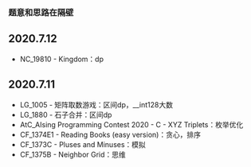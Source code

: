 ### 题意和思路在隔壁

## 2020.7.12
- NC_19810 - Kingdom：dp

## 2020.7.11

- LG_1005 - 矩阵取数游戏：区间dp，__int128大数
- LG_1880 - 石子合并：区间dp
- AtC_AIsing Programming Contest 2020 - C - XYZ Triplets：枚举优化
- CF_1374E1 - Reading Books (easy version)：贪心，排序
- CF_1373C - Pluses and Minuses：模拟
- CF_1375B - Neighbor Grid：思维
